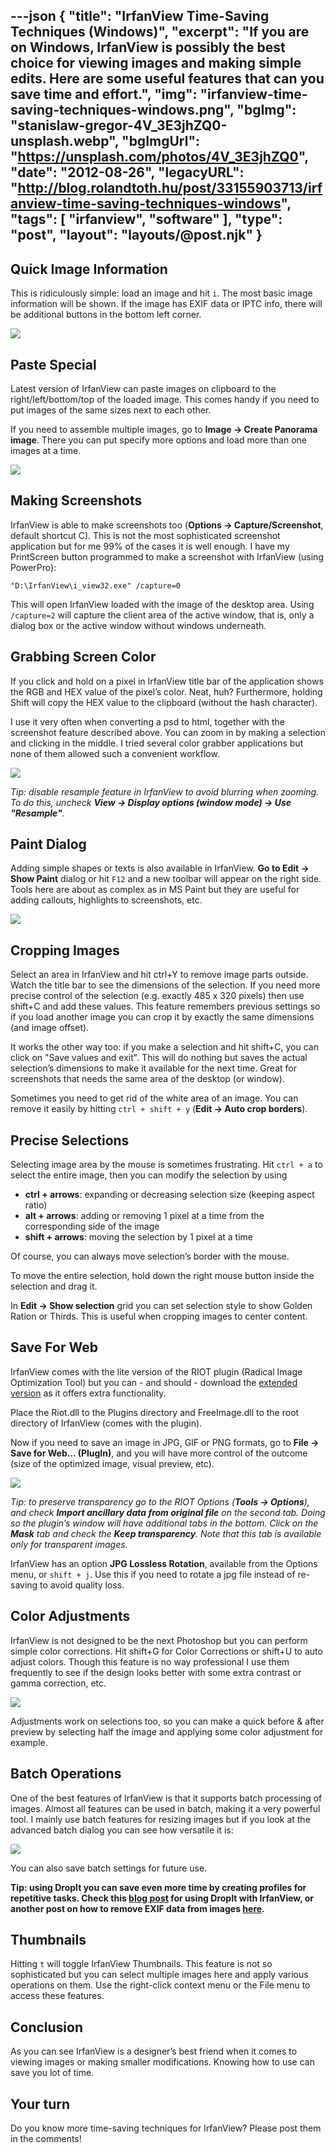 ---json
{
    "title": "IrfanView Time-Saving Techniques (Windows)",
    "excerpt": "If you are on Windows, IrfanView is possibly the best choice for viewing images and making simple edits. Here are some useful features that can you save time and effort.",
    "img": "irfanview-time-saving-techniques-windows.png",
    "bgImg": "stanislaw-gregor-4V_3E3jhZQ0-unsplash.webp",
    "bgImgUrl": "https://unsplash.com/photos/4V_3E3jhZQ0",
    "date": "2012-08-26",
    "legacyURL": "http://blog.rolandtoth.hu/post/33155903713/irfanview-time-saving-techniques-windows",
    "tags": [
        "irfanview",
        "software"
    ],
    "type": "post",
    "layout": "layouts/@post.njk"
}
---

## Quick Image Information

This is ridiculously simple: load an image and hit ```i```. The most basic image information will be shown. If the image has EXIF data or IPTC info, there will be additional buttons in the bottom left corner.

![](irfanview-time-saving-techniques-windows-image-info.png)

## Paste Special

Latest version of IrfanView can paste images on clipboard to the right/left/bottom/top of the loaded image. This comes handy if you need to put images of the same sizes next to each other.

If you need to assemble multiple images, go to **Image -> Create Panorama image**. There you can put specify more options and load more than one images at a time.

![](irfanview-time-saving-techniques-windows-panorama.png)

## Making Screenshots

IrfanView is able to make screenshots too (**Options -> Capture/Screenshot**, default shortcut C). This is not the most sophisticated screenshot application but for me 99% of the cases it is well enough. I have my PrintScreen button programmed to make a screenshot with IrfanView (using PowerPro):

```plaintext
"D:\IrfanView\i_view32.exe" /capture=0
```

This will open IrfanView loaded with the image of the desktop area. Using ```/capture=2``` will capture the client area of the active window, that is, only a dialog box or the active window without windows underneath.

## Grabbing Screen Color

If you click and hold on a pixel in IrfanView title bar of the application shows the RGB and HEX value of the pixel’s color. Neat, huh? Furthermore, holding Shift will copy the HEX value to the clipboard (without the hash character).

I use it very often when converting a psd to html, together with the screenshot feature described above. You can zoom in by making a selection and clicking in the middle. I tried several color grabber applications but none of them allowed such a convenient workflow.

![](irfanview-time-saving-techniques-windows-grab-screen-color.png)

_Tip: disable resample feature in IrfanView to avoid blurring when zooming. To do this, uncheck **View -> Display options (window mode) -> Use "Resample"**._

## Paint Dialog

Adding simple shapes or texts is also available in IrfanView. **Go to Edit -> Show Paint** dialog or hit ```F12``` and a new toolbar will appear on the right side. Tools here are about as complex as in MS Paint but they are useful for adding callouts, highlights to screenshots, etc.

![](irfanview-time-saving-techniques-windows-paint-dialog.png)

## Cropping Images

Select an area in IrfanView and hit ctrl+Y to remove image parts outside. Watch the title bar to see the dimensions of the selection. If you need more precise control of the selection (e.g. exactly 485 x 320 pixels) then use shift+C and add these values. This feature remembers previous settings so if you load another image you can crop it by exactly the same dimensions (and image offset).

It works the other way too: if you make a selection and hit shift+C, you can click on "Save values and exit". This will do nothing but saves the actual selection’s dimensions to make it available for the next time. Great for screenshots that needs the same area of the desktop (or window).

Sometimes you need to get rid of the white area of an image. You can remove it easily by hitting ```ctrl + shift + y``` (**Edit -> Auto crop borders**).

## Precise Selections

Selecting image area by the mouse is sometimes frustrating. Hit ```ctrl + a``` to select the entire image, then you can modify the selection by using

- **ctrl + arrows**: expanding or decreasing selection size (keeping aspect ratio)
- **alt + arrows**: adding or removing 1 pixel at a time from the corresponding side of the image
- **shift + arrows**: moving the selection by 1 pixel at a time

Of course, you can always move selection’s border with the mouse.

To move the entire selection, hold down the right mouse button inside the selection and drag it.

In **Edit -> Show selection** grid you can set selection style to show Golden Ration or Thirds. This is useful when cropping images to center content.

## Save For Web

IrfanView comes with the lite version of the RIOT plugin (Radical Image Optimization Tool) but you can - and should - download the [extended version](https://riot-optimizer.com/download/) as it offers extra functionality.

Place the Riot.dll to the Plugins directory and FreeImage.dll to the root directory of IrfanView (comes with the plugin).

Now if you need to save an image in JPG, GIF or PNG formats, go to **File -> Save for Web… (PlugIn)**, and you will have more control of the outcome (size of the optimized image, visual preview, etc).

![](irfanview-time-saving-techniques-windows-save-for-web.jpg)

_Tip: to preserve transparency go to the RIOT Options (**Tools -> Options**), and check **Import ancillary data from original file** on the second tab. Doing so the plugin’s window will have additional tabs in the bottom. Click on the **Mask** tab and check the **Keep transparency**. Note that this tab is available only for transparent images._

IrfanView has an option **JPG Lossless Rotation**, available from the Options menu, or ```shift + j```. Use this if you need to rotate a jpg file instead of re-saving to avoid quality loss.

## Color Adjustments

IrfanView is not designed to be the next Photoshop but you can perform simple color corrections. Hit shift+G for Color Corrections or shift+U to auto adjust colors. Though this feature is no way professional I use them frequently to see if the design looks better with some extra contrast or gamma correction, etc.

![](irfanview-time-saving-techniques-windows-color-adjustments.jpg)

Adjustments work on selections too, so you can make a quick before & after preview by selecting half the image and applying some color adjustment for example.

## Batch Operations

One of the best features of IrfanView is that it supports batch processing of images. Almost all features can be used in batch, making it a very powerful tool. I mainly use batch features for resizing images but if you look at the advanced batch dialog you can see how versatile it is:

![](irfanview-time-saving-techniques-windows-batch-operations.png)

You can also save batch settings for future use.

__Tip: using DropIt you can save even more time by creating profiles for repetitive tasks. Check this [blog post](https://dropitblog.wordpress.com/2011/11/14/line-up-with-command-line/) for using DropIt with IrfanView, or another post on how to remove EXIF data from images [here](https://dropitblog.wordpress.com/2012/07/15/remove-exif-data-from-images/).__

## Thumbnails

Hitting ```t``` will toggle IrfanView Thumbnails. This feature is not so sophisticated but you can select multiple images here and apply various operations on them. Use the right-click context menu or the File menu to access these features.

## Conclusion

As you can see IrfanView is a designer’s best friend when it comes to viewing images or making smaller modifications. Knowing how to use can save you lot of time.

## Your turn

Do you know more time-saving techniques for IrfanView? Please post them in the comments! 
